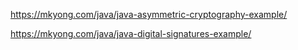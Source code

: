 https://mkyong.com/java/java-asymmetric-cryptography-example/

https://mkyong.com/java/java-digital-signatures-example/

